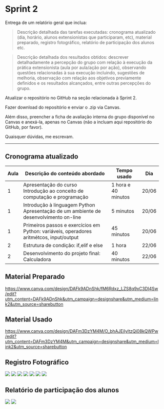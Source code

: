 # Sprint 2

Entrega de um relatório geral que inclua:

> Descrição detalhada das tarefas executadas: cronograma atualizado (dia, horário, alunos extensionistas que participaram, etc), material preparado, registro fotográfico, relatório de participação dos alunos etc.

> Descrição detalhada dos resultados obtidos: descrever detalhadamente a percepção do grupo com relação à execução da prática extensionista (aula por aula/ação por ação), observando questões relacionadas à sua execução incluindo, sugestões de melhoria, observação com relação aos objetivos previamente definidos e os resultados alcançados, entre outras percepções do grupo.

Atualizar o repositório no GitHub na seção relacionada à Sprint 2.

Fazer download do repositório e enviar o .zip via Canvas.

Além disso, preencher a ficha de avaliação interna do grupo disponível no Canvas e anexá-la, apenas no Canvas (não a incluam aqui repositório do GitHub, por favor).

Quaisquer dúvidas, me escrevam.

***

## Cronograma atualizado

|Aula   | Descrição do conteúdo abordado  | Tempo usado | Dia |
|------|-----------------------------------------|----|----|
|1| Apresentação do curso<br>Introdução ao conceito de computação e programação | 1 hora e 40 minutos | 20/06 |
|1| Introdução à linguagem Python<br>Apresentação de um ambiente de desenvolvimento on-line| 5 minutos | 20/06 |
|1| Primeiros passos e exercícios em Python: variáveis, operadores aritmétcos, input/output | 45 minutos | 20/06 |
|2| Estrutura de condição: if,elif e else   | 1 hora | 22/06 |
|2| Desenvolvimento do projeto final: Calculadora| 40 minutos | 22/06 |

## Material Preparado

https://www.canva.com/design/DAFk9ADnShk/fM6Rdxz_LZS8q9xC3DI4Sw/edit?utm_content=DAFk9ADnShk&utm_campaign=designshare&utm_medium=link2&utm_source=sharebutton

## Material Usado

https://www.canva.com/design/DAFm3DzYM4M/O_bhAJEiIyltzQi08kQWPw/edit?utm_content=DAFm3DzYM4M&utm_campaign=designshare&utm_medium=link2&utm_source=sharebutton

## Registro Fotográfico
<img src="https://github.com/ICEI-PUC-Minas-PPC-CC/ppc-cc-2023-1-ment2-noite-cursoprogramacaobasica/blob/main/docs/img/Image1.jpeg"/>
<img src="https://github.com/ICEI-PUC-Minas-PPC-CC/ppc-cc-2023-1-ment2-noite-cursoprogramacaobasica/blob/main/docs/img/Image2.jpeg"/>
<img src="https://github.com/ICEI-PUC-Minas-PPC-CC/ppc-cc-2023-1-ment2-noite-cursoprogramacaobasica/blob/main/docs/img/Image3.jpeg"/>
<img src="https://github.com/ICEI-PUC-Minas-PPC-CC/ppc-cc-2023-1-ment2-noite-cursoprogramacaobasica/blob/main/docs/img/Image4.jpg"/>
<img src="https://github.com/ICEI-PUC-Minas-PPC-CC/ppc-cc-2023-1-ment2-noite-cursoprogramacaobasica/blob/main/docs/img/Image5.jpg"/>
<img src="https://github.com/ICEI-PUC-Minas-PPC-CC/ppc-cc-2023-1-ment2-noite-cursoprogramacaobasica/blob/main/docs/img/Image6.jpg"/>
<img src="https://github.com/ICEI-PUC-Minas-PPC-CC/ppc-cc-2023-1-ment2-noite-cursoprogramacaobasica/blob/main/docs/img/Image7.jpg"/>

## Relatório de participação dos alunos
<img src="https://github.com/ICEI-PUC-Minas-PPC-CC/ppc-cc-2023-1-ment2-noite-cursoprogramacaobasica/blob/main/docs/img/Relatorio_de_Alunos_1.jpg"/>
<img src="https://github.com/ICEI-PUC-Minas-PPC-CC/ppc-cc-2023-1-ment2-noite-cursoprogramacaobasica/blob/main/docs/img/Relatorio_de_Alunos_2.jpg"/>
